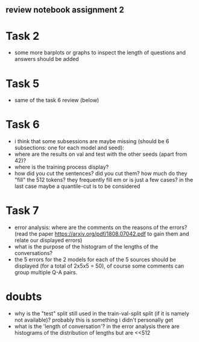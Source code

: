 ## review notebook assignment 2

# Task 2
- some more barplots or graphs to inspect the length of questions and answers should be added

# Task 5
- same of the task 6 review (below)

# Task 6
- i think that some subsessions are maybe missing (should be 6 subsections: one for each model and seed):
- where are the results on val and test with the other seeds (apart from 42)?
- where is the training process display?
- how did you cut the sentences? did you cut them? how much do they "fill" the 512 tokens? they frequently fill em or is just a few cases? in the last case maybe a quantile-cut is to be considered
# Task 7
- error analysis: where are the comments on the reasons of the errors? (read the paper https://arxiv.org/pdf/1808.07042.pdf to gain them and relate our displayed errors)
- what is the purpose of the histogram of the lengths of the conversations?
- the 5 errors for the 2 models for each of the 5 sources should be displayed (for a total of 2x5x5 = 50), of course some comments can group multiple Q-A pairs.



# doubts
- why is the "test" split still used in the train-val-split split (if it is namely not available)? probably this is something i didn't personally get
- what is the 'length of conversation'? in the error analysis there are histograms of the distribution of lengths but are <<512 
